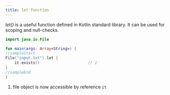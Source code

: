 ```yaml
---
title: let function
---
```

    
*let()* is a useful function defined in Kotlin standard library. It can be used for scoping and null-checks. 

<div class="sample" markdown="1">

```kotlin
import java.io.File

fun main(args: Array<String>) {
//sampleStart
File("input.txt").let {
    it.exists()                     // 1
}
//sampleEnd
}
```

</div>


1. file object is now accessible by reference `it`    
    